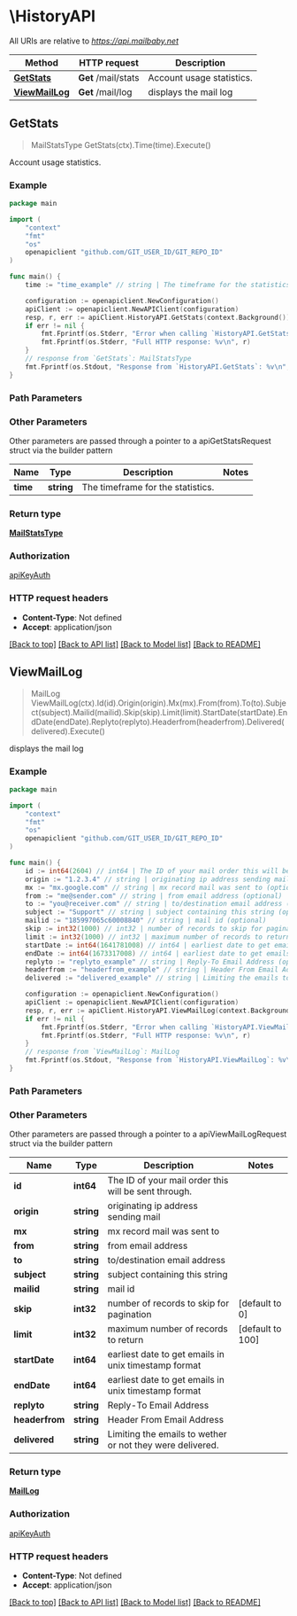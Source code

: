 # \HistoryAPI

All URIs are relative to *https://api.mailbaby.net*

Method | HTTP request | Description
------------- | ------------- | -------------
[**GetStats**](HistoryAPI.md#GetStats) | **Get** /mail/stats | Account usage statistics.
[**ViewMailLog**](HistoryAPI.md#ViewMailLog) | **Get** /mail/log | displays the mail log



## GetStats

> MailStatsType GetStats(ctx).Time(time).Execute()

Account usage statistics.



### Example

```go
package main

import (
	"context"
	"fmt"
	"os"
	openapiclient "github.com/GIT_USER_ID/GIT_REPO_ID"
)

func main() {
	time := "time_example" // string | The timeframe for the statistics. (optional)

	configuration := openapiclient.NewConfiguration()
	apiClient := openapiclient.NewAPIClient(configuration)
	resp, r, err := apiClient.HistoryAPI.GetStats(context.Background()).Time(time).Execute()
	if err != nil {
		fmt.Fprintf(os.Stderr, "Error when calling `HistoryAPI.GetStats``: %v\n", err)
		fmt.Fprintf(os.Stderr, "Full HTTP response: %v\n", r)
	}
	// response from `GetStats`: MailStatsType
	fmt.Fprintf(os.Stdout, "Response from `HistoryAPI.GetStats`: %v\n", resp)
}
```

### Path Parameters



### Other Parameters

Other parameters are passed through a pointer to a apiGetStatsRequest struct via the builder pattern


Name | Type | Description  | Notes
------------- | ------------- | ------------- | -------------
 **time** | **string** | The timeframe for the statistics. | 

### Return type

[**MailStatsType**](MailStatsType.md)

### Authorization

[apiKeyAuth](../README.md#apiKeyAuth)

### HTTP request headers

- **Content-Type**: Not defined
- **Accept**: application/json

[[Back to top]](#) [[Back to API list]](../README.md#documentation-for-api-endpoints)
[[Back to Model list]](../README.md#documentation-for-models)
[[Back to README]](../README.md)


## ViewMailLog

> MailLog ViewMailLog(ctx).Id(id).Origin(origin).Mx(mx).From(from).To(to).Subject(subject).Mailid(mailid).Skip(skip).Limit(limit).StartDate(startDate).EndDate(endDate).Replyto(replyto).Headerfrom(headerfrom).Delivered(delivered).Execute()

displays the mail log



### Example

```go
package main

import (
	"context"
	"fmt"
	"os"
	openapiclient "github.com/GIT_USER_ID/GIT_REPO_ID"
)

func main() {
	id := int64(2604) // int64 | The ID of your mail order this will be sent through. (optional)
	origin := "1.2.3.4" // string | originating ip address sending mail (optional)
	mx := "mx.google.com" // string | mx record mail was sent to (optional)
	from := "me@sender.com" // string | from email address (optional)
	to := "you@receiver.com" // string | to/destination email address (optional)
	subject := "Support" // string | subject containing this string (optional)
	mailid := "185997065c60008840" // string | mail id (optional)
	skip := int32(1000) // int32 | number of records to skip for pagination (optional) (default to 0)
	limit := int32(1000) // int32 | maximum number of records to return (optional) (default to 100)
	startDate := int64(1641781008) // int64 | earliest date to get emails in unix timestamp format (optional)
	endDate := int64(1673317008) // int64 | earliest date to get emails in unix timestamp format (optional)
	replyto := "replyto_example" // string | Reply-To Email Address (optional)
	headerfrom := "headerfrom_example" // string | Header From Email Address (optional)
	delivered := "delivered_example" // string | Limiting the emails to wether or not they were delivered. (optional)

	configuration := openapiclient.NewConfiguration()
	apiClient := openapiclient.NewAPIClient(configuration)
	resp, r, err := apiClient.HistoryAPI.ViewMailLog(context.Background()).Id(id).Origin(origin).Mx(mx).From(from).To(to).Subject(subject).Mailid(mailid).Skip(skip).Limit(limit).StartDate(startDate).EndDate(endDate).Replyto(replyto).Headerfrom(headerfrom).Delivered(delivered).Execute()
	if err != nil {
		fmt.Fprintf(os.Stderr, "Error when calling `HistoryAPI.ViewMailLog``: %v\n", err)
		fmt.Fprintf(os.Stderr, "Full HTTP response: %v\n", r)
	}
	// response from `ViewMailLog`: MailLog
	fmt.Fprintf(os.Stdout, "Response from `HistoryAPI.ViewMailLog`: %v\n", resp)
}
```

### Path Parameters



### Other Parameters

Other parameters are passed through a pointer to a apiViewMailLogRequest struct via the builder pattern


Name | Type | Description  | Notes
------------- | ------------- | ------------- | -------------
 **id** | **int64** | The ID of your mail order this will be sent through. | 
 **origin** | **string** | originating ip address sending mail | 
 **mx** | **string** | mx record mail was sent to | 
 **from** | **string** | from email address | 
 **to** | **string** | to/destination email address | 
 **subject** | **string** | subject containing this string | 
 **mailid** | **string** | mail id | 
 **skip** | **int32** | number of records to skip for pagination | [default to 0]
 **limit** | **int32** | maximum number of records to return | [default to 100]
 **startDate** | **int64** | earliest date to get emails in unix timestamp format | 
 **endDate** | **int64** | earliest date to get emails in unix timestamp format | 
 **replyto** | **string** | Reply-To Email Address | 
 **headerfrom** | **string** | Header From Email Address | 
 **delivered** | **string** | Limiting the emails to wether or not they were delivered. | 

### Return type

[**MailLog**](MailLog.md)

### Authorization

[apiKeyAuth](../README.md#apiKeyAuth)

### HTTP request headers

- **Content-Type**: Not defined
- **Accept**: application/json

[[Back to top]](#) [[Back to API list]](../README.md#documentation-for-api-endpoints)
[[Back to Model list]](../README.md#documentation-for-models)
[[Back to README]](../README.md)

